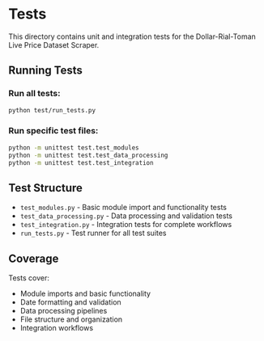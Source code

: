 # Tests

This directory contains unit and integration tests for the Dollar-Rial-Toman Live Price Dataset Scraper.

## Running Tests

### Run all tests:
```bash
python test/run_tests.py
```

### Run specific test files:
```bash
python -m unittest test.test_modules
python -m unittest test.test_data_processing  
python -m unittest test.test_integration
```

## Test Structure

- `test_modules.py` - Basic module import and functionality tests
- `test_data_processing.py` - Data processing and validation tests
- `test_integration.py` - Integration tests for complete workflows
- `run_tests.py` - Test runner for all test suites

## Coverage

Tests cover:
- Module imports and basic functionality
- Date formatting and validation
- Data processing pipelines
- File structure and organization
- Integration workflows
